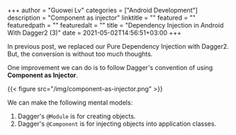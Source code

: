 +++
author = "Guowei Lv"
categories = ["Android Development"]
description = "Component as injector"
linktitle = ""
featured = ""
featuredpath = ""
featuredalt = ""
title = "Dependency Injection in Android With Dagger2 (3)"
date = 2021-05-02T14:56:51+03:00
+++

In previous post, we replaced our Pure Dependency Injection with Dagger2. But, the
conversion is without too much thoughts.

One improvement we can do is to follow Dagger's convention of using **Component as Injector**.

{{< figure src="/img/component-as-injector.png" >}}

We can make the following mental models:

1. Dagger's `@Module` is for creating objects.
2. Dagger's `@Component` is for injecting objects into application classes.

